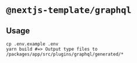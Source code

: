 # `@nextjs-template/graphql`

## Usage

```
cp .env.example .env
yarn build #=> Output type files to /packages/app/src/plugins/graphql/generated/*
```
